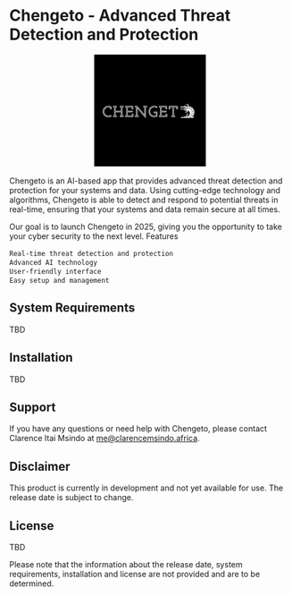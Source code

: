 # Chengeto - Advanced Threat Detection and Protection

<p align="center">
 <img src="https://github.com/claryzw/Chengeto/blob/main/Logo/Chengeto%20Github.png?raw=true" alt="Chengeto Logo")
</p>

Chengeto is an AI-based app that provides advanced threat detection and protection for your systems and data. Using cutting-edge technology and algorithms, Chengeto is able to detect and respond to potential threats in real-time, ensuring that your systems and data remain secure at all times.

Our goal is to launch Chengeto in 2025, giving you the opportunity to take your cyber security to the next level.
Features

    Real-time threat detection and protection
    Advanced AI technology
    User-friendly interface
    Easy setup and management

## System Requirements

TBD

## Installation

TBD

## Support

If you have any questions or need help with Chengeto, please contact Clarence Itai Msindo at me@clarencemsindo.africa.

## Disclaimer

This product is currently in development and not yet available for use. The release date is subject to change.

## License

TBD

Please note that the information about the release date, system requirements, installation and license are not provided and are to be determined.
